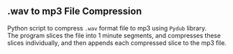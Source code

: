 ## .wav to mp3 File Compression
Python script to compress `.wav` format file to mp3 using `Pydub` library.   
The program slices the file into 1 minute segments, and  compresses these slices individually, and then appends each compressed slice to the mp3 file.

